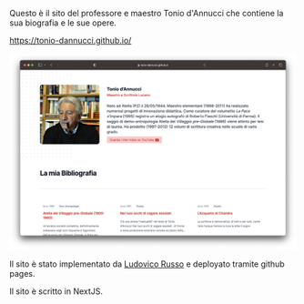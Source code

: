 Questo è il sito del professore e maestro Tonio d'Annucci che contiene la sua biografia e le sue opere.

https://tonio-dannucci.github.io/

![Sito di Tonio d'Annucci](./.imgs/screen.png)

Il sito è stato implementato da [Ludovico Russo](github.com/ludusrusso) e deployato tramite github pages.

Il sito è scritto in NextJS.
